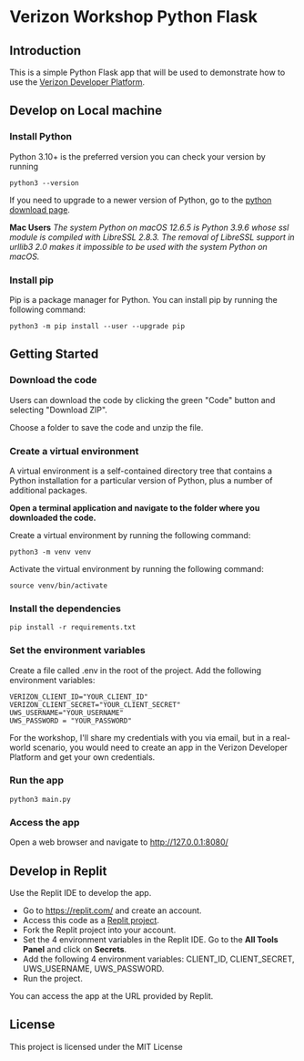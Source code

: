 # Verizon Workshop Python Flask

## Introduction
This is a simple Python Flask app that will be used to demonstrate how to use the [Verizon Developer Platform](https://developer.verizon.com/).

## Develop on Local machine
### Install Python
Python 3.10+ is the preferred version you can check your version by running
```
python3 --version
```

If you need to upgrade to a newer version of Python, go to the [python download page](https://www.python.org/downloads/).  

**Mac Users**
*The system Python on macOS 12.6.5 is Python 3.9.6 whose ssl module is compiled with LibreSSL 2.8.3. The removal of LibreSSL support in urllib3 2.0 makes it impossible to be used with the system Python on macOS.*

### Install pip
Pip is a package manager for Python. You can install pip by running the following command:
```
python3 -m pip install --user --upgrade pip
```

## Getting Started
### Download the code
Users can download the code by clicking the green "Code" button and selecting "Download ZIP".

Choose a folder to save the code and unzip the file.

### Create a virtual environment
A virtual environment is a self-contained directory tree that contains a Python installation for a particular version of Python, plus a number of additional packages.

**Open a terminal application and navigate to the folder where you downloaded the code.**

Create a virtual environment by running the following command:
```
python3 -m venv venv
```
Activate the virtual environment by running the following command:
```
source venv/bin/activate
```

### Install the dependencies
```
pip install -r requirements.txt
```

### Set the environment variables
Create a file called .env in the root of the project. Add the following environment variables:

```
VERIZON_CLIENT_ID="YOUR_CLIENT_ID"
VERIZON_CLIENT_SECRET="YOUR_CLIENT_SECRET"
UWS_USERNAME="YOUR_USERNAME"
UWS_PASSWORD = "YOUR_PASSWORD"
```

For the workshop, I'll share my credentials with you via email, but in a real-world scenario, you would need to create an app in the Verizon Developer Platform and get your own credentials.

### Run the app
```
python3 main.py
```

### Access the app
Open a web browser and navigate to http://127.0.0.1:8080/


## Develop in Replit

Use the Replit IDE to develop the app.

* Go to https://replit.com/ and create an account.
* Access this code as a [Replit project](https://replit.com/@sidmaestre/verizon-workshop-python-flask).
* Fork the Replit project into your account.
* Set the 4 environment variables in the Replit IDE. Go to the **All Tools Panel** and click on **Secrets**.
* Add the following 4 environment variables: CLIENT_ID, CLIENT_SECRET, UWS_USERNAME, UWS_PASSWORD.
* Run the project.

You can access the app at the URL provided by Replit.

## License
This project is licensed under the MIT License